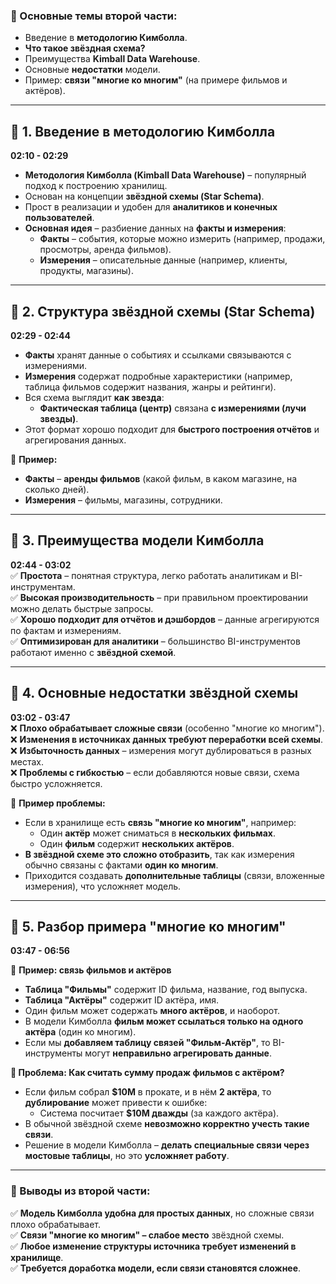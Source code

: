### **📌 Основные темы второй части:**

- Введение в **методологию Кимболла**.
- **Что такое звёздная схема?**
- Преимущества **Kimball Data Warehouse**.
- Основные **недостатки** модели.
- Пример: **связи "многие ко многим"** (на примере фильмов и актёров).

---

## **🔹 1. Введение в методологию Кимболла**

**02:10 - 02:29**

- **Методология Кимболла (Kimball Data Warehouse)** – популярный подход к построению хранилищ.
- Основан на концепции **звёздной схемы (Star Schema)**.
- Прост в реализации и удобен для **аналитиков и конечных пользователей**.
- **Основная идея** – разбиение данных на **факты и измерения**:
    - **Факты** – события, которые можно измерить (например, продажи, просмотры, аренда фильмов).
    - **Измерения** – описательные данные (например, клиенты, продукты, магазины).

---

## **🔹 2. Структура звёздной схемы (Star Schema)**

**02:29 - 02:44**

- **Факты** хранят данные о событиях и ссылками связываются с измерениями.
- **Измерения** содержат подробные характеристики (например, таблица фильмов содержит названия, жанры и рейтинги).
- Вся схема выглядит **как звезда**:
    - **Фактическая таблица (центр)** связана **с измерениями (лучи звезды)**.
- Этот формат хорошо подходит для **быстрого построения отчётов** и агрегирования данных.

📌 **Пример:**

- **Факты** – **аренды фильмов** (какой фильм, в каком магазине, на сколько дней).
- **Измерения** – фильмы, магазины, сотрудники.

---

## **🔹 3. Преимущества модели Кимболла**

**02:44 - 03:02**  
✅ **Простота** – понятная структура, легко работать аналитикам и BI-инструментам.  
✅ **Высокая производительность** – при правильном проектировании можно делать быстрые запросы.  
✅ **Хорошо подходит для отчётов и дэшбордов** – данные агрегируются по фактам и измерениям.  
✅ **Оптимизирован для аналитики** – большинство BI-инструментов работают именно с **звёздной схемой**.

---

## **🔹 4. Основные недостатки звёздной схемы**

**03:02 - 03:47**  
❌ **Плохо обрабатывает сложные связи** (особенно "многие ко многим").  
❌ **Изменения в источниках данных требуют переработки всей схемы**.  
❌ **Избыточность данных** – измерения могут дублироваться в разных местах.  
❌ **Проблемы с гибкостью** – если добавляются новые связи, схема быстро усложняется.

📌 **Пример проблемы:**

- Если в хранилище есть **связь "многие ко многим"**, например:
    - Один **актёр** может сниматься в **нескольких фильмах**.
    - Один **фильм** содержит **нескольких актёров**.
- **В звёздной схеме это сложно отобразить**, так как измерения обычно связаны с фактами **один ко многим**.
- Приходится создавать **дополнительные таблицы** (связи, вложенные измерения), что усложняет модель.

---

## **🔹 5. Разбор примера "многие ко многим"**

**03:47 - 06:56**

📌 **Пример: связь фильмов и актёров**

- **Таблица "Фильмы"** содержит ID фильма, название, год выпуска.
- **Таблица "Актёры"** содержит ID актёра, имя.
- Один фильм может содержать **много актёров**, и наоборот.
- В модели Кимболла **фильм может ссылаться только на одного актёра** (один ко многим).
- Если мы **добавляем таблицу связей "Фильм-Актёр"**, то BI-инструменты могут **неправильно агрегировать данные**.

**🛑 Проблема: Как считать сумму продаж фильмов с актёром?**

- Если фильм собрал **$10M** в прокате, и в нём **2 актёра**, то **дублирование** может привести к ошибке:
    - Система посчитает **$10M дважды** (за каждого актёра).
- В обычной звёздной схеме **невозможно корректно учесть такие связи**.
- Решение в модели Кимболла – **делать специальные связи через мостовые таблицы**, но это **усложняет работу**.

---

### **📌 Выводы из второй части:**

✅ **Модель Кимболла удобна для простых данных**, но сложные связи плохо обрабатывает.  
✅ **Связи "многие ко многим" – слабое место** звёздной схемы.  
✅ **Любое изменение структуры источника требует изменений в хранилище**.  
✅ **Требуется доработка модели, если связи становятся сложнее**.